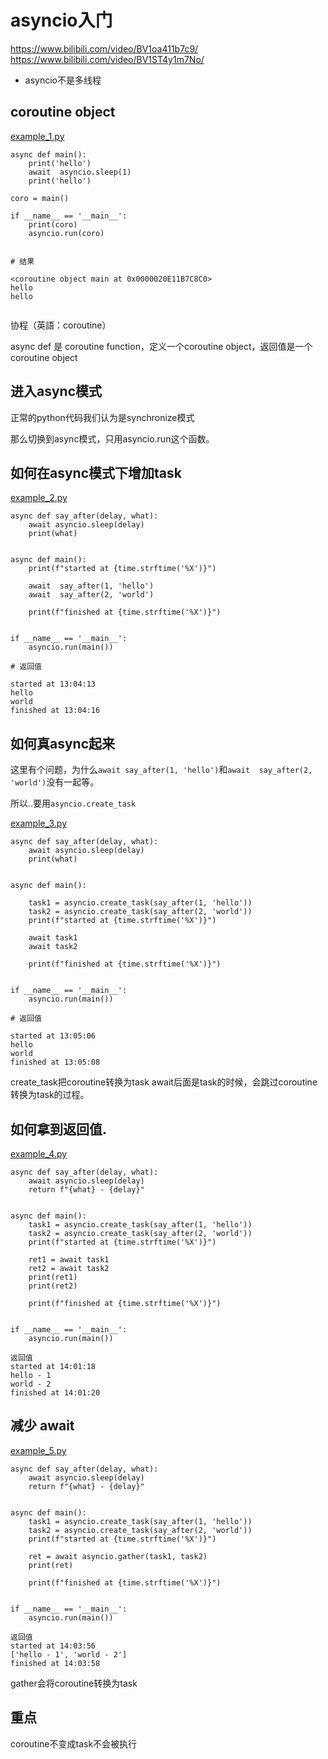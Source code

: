 # asyncio入门

https://www.bilibili.com/video/BV1oa411b7c9/
https://www.bilibili.com/video/BV1ST4y1m7No/

* asyncio不是多线程


## coroutine object

[example_1.py](example_1.py)

```
async def main():
    print('hello')
    await  asyncio.sleep(1)
    print('hello')

coro = main()

if __name__ == '__main__':
    print(coro)
    asyncio.run(coro)


# 结果

<coroutine object main at 0x0000020E11B7C8C0>
hello
hello


```

协程（英語：coroutine）

async def 是 coroutine function，定义一个coroutine object，返回值是一个coroutine object

## 进入async模式

正常的python代码我们认为是synchronize模式

那么切换到async模式，只用asyncio.run这个函数。

## 如何在async模式下增加task

[example_2.py](example_2.py)

```
async def say_after(delay, what):
    await asyncio.sleep(delay)
    print(what)


async def main():
    print(f"started at {time.strftime('%X')}")

    await  say_after(1, 'hello')
    await  say_after(2, 'world')

    print(f"finished at {time.strftime('%X')}")


if __name__ == '__main__':
    asyncio.run(main())

# 返回值

started at 13:04:13
hello
world
finished at 13:04:16

```
## 如何真async起来

这里有个问题，为什么`await say_after(1, 'hello')`和`await  say_after(2, 'world')`没有一起等。

所以..要用`asyncio.create_task`

[example_3.py](example_3.py)

```
async def say_after(delay, what):
    await asyncio.sleep(delay)
    print(what)


async def main():

    task1 = asyncio.create_task(say_after(1, 'hello'))
    task2 = asyncio.create_task(say_after(2, 'world'))
    print(f"started at {time.strftime('%X')}")

    await task1
    await task2

    print(f"finished at {time.strftime('%X')}")


if __name__ == '__main__':
    asyncio.run(main())

# 返回值

started at 13:05:06
hello
world
finished at 13:05:08

```

create_task把coroutine转换为task
await后面是task的时候，会跳过coroutine转换为task的过程。

## 如何拿到返回值.

[example_4.py](example_4.py)

```
async def say_after(delay, what):
    await asyncio.sleep(delay)
    return f"{what} - {delay}"


async def main():
    task1 = asyncio.create_task(say_after(1, 'hello'))
    task2 = asyncio.create_task(say_after(2, 'world'))
    print(f"started at {time.strftime('%X')}")

    ret1 = await task1
    ret2 = await task2
    print(ret1)
    print(ret2)

    print(f"finished at {time.strftime('%X')}")


if __name__ == '__main__':
    asyncio.run(main())

返回值
started at 14:01:18
hello - 1
world - 2
finished at 14:01:20
```

## 减少 await

[example_5.py](example_5.py)
```
async def say_after(delay, what):
    await asyncio.sleep(delay)
    return f"{what} - {delay}"


async def main():
    task1 = asyncio.create_task(say_after(1, 'hello'))
    task2 = asyncio.create_task(say_after(2, 'world'))
    print(f"started at {time.strftime('%X')}")

    ret = await asyncio.gather(task1, task2)
    print(ret)

    print(f"finished at {time.strftime('%X')}")


if __name__ == '__main__':
    asyncio.run(main())
    
返回值 
started at 14:03:56
['hello - 1', 'world - 2']
finished at 14:03:58
```

gather会将coroutine转换为task

## 重点

coroutine不变成task不会被执行


